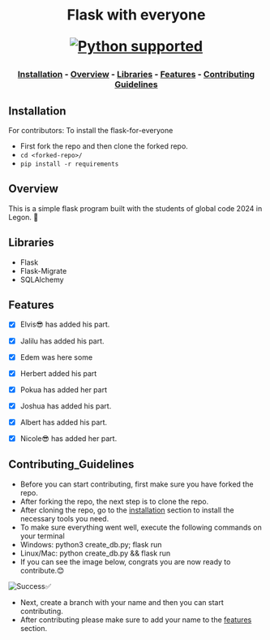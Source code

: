 <h1 align="center">
Flask with everyone

<a href="https://www.python.org/downloads/" target="_blank"><img src="https://img.shields.io/badge/python-3.8.x|%203.9.x-brightgreen.svg" alt="Python supported"></a>

</h1>

<h3 align="center">

[Installation](https://github.com/Elvis020/flask-for-everyone#installation) - [Overview](https://github.com/Elvis020/flask-for-everyone#overview) - [Libraries](https://github.com/Elvis020/flask-for-everyone#libraries) - [Features](https://github.com/Elvis020/flask-for-everyone#features) - [Contributing Guidelines](https://github.com/Elvis020/flask-for-everyone#Contributing_Guidelines)

</h3>

## Installation
For contributors: To install the flask-for-everyone<br>
* First fork the repo and then clone the forked repo.
* ```cd <forked-repo>/```
* ```pip install -r requirements```

## Overview
This is a simple flask program built with the students of global code 2024 in Legon. 🎉

## Libraries
* Flask
* Flask-Migrate
* SQLAlchemy

## Features
- [x] Elvis😎 has added his part.
- [x] Jalilu has added his part.
- [x] Edem was here some
- [x] Herbert added his part 
- [x] Pokua has added her part
- [x] Joshua has added his part. 
- [x] Albert has added his part.
- [x] Nicole😎 has added her part.


## Contributing_Guidelines
  * Before you can start contributing, first make sure you have forked the repo.
  * After forking the repo, the next step is to clone the repo.
  * After cloning the repo, go to the [installation](https://github.com/Elvis020/flask-for-everyone#installation) section to install the necessary tools you need.
  * To make sure everything went well, execute the following commands on your terminal
  * Windows: python3 create_db.py; flask run
  * Linux/Mac: python create_db.py && flask run
  * If you can see the image below, congrats you are now ready to contribute.😊
   
   ![Success✅](https://github.com/Elvis020/flask-for-everyone/blob/main/code_run_success.png?raw=true)
  * Next, create a branch with your name and then you can start contributing.
  * After contributing please make sure to add your name to the [features](https://github.com/Elvis020/flask-for-everyone#features) section.





